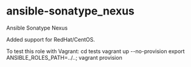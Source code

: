 ansible-sonatype_nexus
======================

Ansible Sonatype Nexus


Added support for RedHat/CentOS.

To test this role with Vagrant:
	cd tests
	vagrant up --no-provision
	export ANSIBLE_ROLES_PATH=../..; vagrant provision